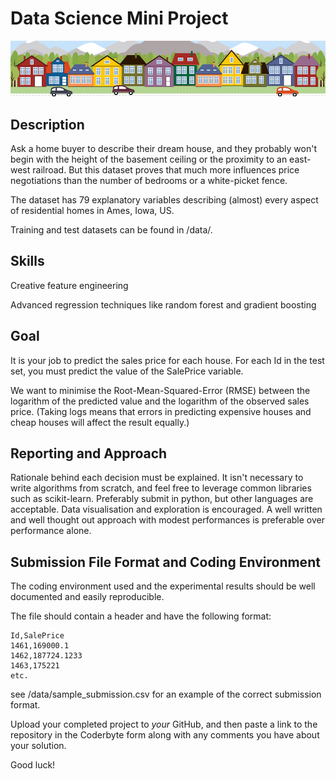 # Data Science Mini Project

![alt text](https://github.com/kokoontech/data-science-mini-project-2020--h-ttfd/blob/master/housesbanner.png)

## Description
Ask a home buyer to describe their dream house, and they probably won't begin with the height of the basement ceiling or the proximity to an east-west railroad. But this dataset proves that much more influences price negotiations than the number of bedrooms or a white-picket fence.

The dataset has 79 explanatory variables describing (almost) every aspect of residential homes in Ames, Iowa, US.

Training and test datasets can be found in /data/.

## Skills
Creative feature engineering 

Advanced regression techniques like random forest and gradient boosting

## Goal
It is your job to predict the sales price for each house. For each Id in the test set, you must predict the value of the SalePrice variable. 

We want to minimise the Root-Mean-Squared-Error (RMSE) between the logarithm of the predicted value and the logarithm of the observed sales price. (Taking logs means that errors in predicting expensive houses and cheap houses will affect the result equally.)

## Reporting and Approach
Rationale behind each decision must be explained. It isn't necessary to write algorithms from scratch, and feel free to leverage common libraries such as scikit-learn. Preferably submit in python, but other languages are acceptable. Data visualisation and exploration is encouraged. A well written and well thought out approach with modest performances is preferable over performance alone.

## Submission File Format and Coding Environment

The coding environment used and the experimental results should be well documented and easily reproducible.

The file should contain a header and have the following format:
```
Id,SalePrice
1461,169000.1
1462,187724.1233
1463,175221
etc.
```
see /data/sample_submission.csv for an example of the correct submission format.

Upload your completed project to *your* GitHub, and then paste a link to the repository in the Coderbyte form along with any comments you have about your solution.

Good luck!
